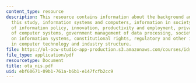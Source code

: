 ```yaml
---
content_type: resource
description: This resource contains information about the background and purpose of
  this study, information systems and computers, information in society, structure
  of information policy, innovation, productivity and employment, privacy, security
  of computer systems, government management of data processing, society's dependence
  on information systems, constitutional rights, regulatory and other issues, trends
  in computer technology and industry structure.
file: https://ol-ocw-studio-app-production.s3.amazonaws.com/courses/ids-900-integrating-doctoral-seminar-on-emerging-technologies-fall-2005/ebf6067109b1761ab6b1e147fcfb2cc9_ota_nis.pdf
file_type: application/pdf
resourcetype: Document
title: ota_nis.pdf
uid: ebf60671-09b1-761a-b6b1-e147fcfb2cc9
---
```

